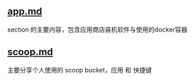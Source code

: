 ## [app.md](./app.md)
  section 的主要内容，包含应用商店装机软件与使用的docker容器
## [scoop.md](./scoop.md)
  主要分享个人使用的 scoop bucket，应用 和 快捷键
